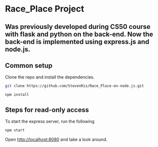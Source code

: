 # Race_Place Project
## Was previously developed during CS50 course with flask and python on the back-end. Now the back-end is implemented using express.js and node.js.

## Common setup

Clone the repo and install the dependencies.

```bash
git clone https://github.com/StevenRis/Race_Place-on-node.js.git
```

```bash
npm install
```

## Steps for read-only access

To start the express server, run the following

```bash
npm start
```

Open [http://localhost:8080](http://localhost:8080) and take a look around.
